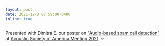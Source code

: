 ```yaml
---
layout: post
date: 2021-12-3 07:59:00-0400
inline: true
---
```


Presented with Dimitra E. our poster on ["Audio-based spam call detection"](https://asa.scitation.org/doi/abs/10.1121/10.0008583) at [Acoustic Society of America Meeting 2021](https://acousticalsociety.org/asa-meetings/). :star:
